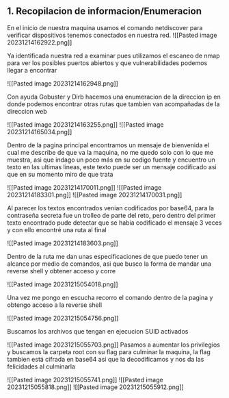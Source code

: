 ## 1. Recopilacion de informacion/Enumeracion 

En el inicio de nuestra maquina usamos el comando netdiscover para verificar dispositivos tenemos conectados en nuestra red.
![[Pasted image 20231214162922.png]]

Ya identificada nuestra red a examinar pues utilizamos el escaneo de nmap para ver los posibles puertos abiertos y que vulnerabilidades podemos llegar a encontrar

![[Pasted image 20231214162948.png]]

Con ayuda Gobuster y Dirb hacemos una enumeracion de la direccion ip en donde podemos encontrar otras rutas que tambien van acompañadas de la direccion web

![[Pasted image 20231214163255.png]]
![[Pasted image 20231214165034.png]]

Dentro de la pagina principal encontramos un mensaje de bienvenida el cual me describe de que va la maquina, no me quedo solo con lo que me muestra, asi que indago un poco más en su codigo fuente y encuentro un texto en las ultimas lineas, este texto puede ser un mensaje codificado asi que en su momento miro de que trata

![[Pasted image 20231214170011.png]]
![[Pasted image 20231214183301.png]]
![[Pasted image 20231214170031.png]]

Al parecer los textos encontrados venian codificados por base64, para la contraseña secreta fue un trolleo de parte del reto, pero dentro del primer texto encontrado pude detectar que se habia codificado el mensaje 3 veces y con ello encontré una ruta al final

![[Pasted image 20231214183603.png]]

Dentro de la ruta me dan unas especificaciones de que puedo tener un alcance por medio de comandos, asi que busco la forma de mandar una reverse shell y obtener acceso y corre

![[Pasted image 20231215054018.png]]

Una vez me pongo en escucha recorro el comando dentro de la pagina y obtengo acceso a la reverse shell 

![[Pasted image 20231215054756.png]]

Buscamos los archivos que tengan en ejecucion SUID activados

![[Pasted image 20231215055703.png]]
Pasamos a aumentar los privilegios y buscamos la carpeta root con su flag para culminar la maquina, la flag tambien está cifrada en base64 asi que la decodificamos y nos da las felicidades al culminarla

![[Pasted image 20231215055741.png]]
![[Pasted image 20231215055818.png]]
![[Pasted image 20231215055912.png]]
